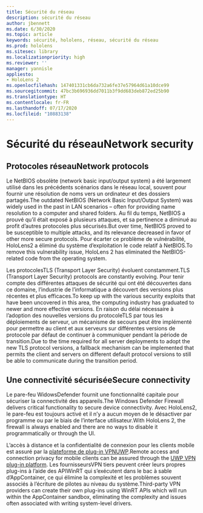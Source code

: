 ```yaml
---
title: Sécurité du réseau
description: sécurité du réseau
author: jbennett
ms.date: 6/30/2020
ms.topic: article
keywords: sécurité, hololens, réseau, sécurité du réseau
ms.prod: hololens
ms.sitesec: library
ms.localizationpriority: high
ms.reviewer: ''
manager: yannisle
appliesto:
- HoloLens 2
ms.openlocfilehash: 147401331cb6da732a6fe37e57964d61a10dce99
ms.sourcegitcommit: 47bc3b696936dd7011b3f9dd683deb872ed25b90
ms.translationtype: HT
ms.contentlocale: fr-FR
ms.lasthandoff: 07/17/2020
ms.locfileid: "10883138"
---
```

# <span data-ttu-id="2af29-104">Sécurité du réseau</span><span class="sxs-lookup"><span data-stu-id="2af29-104">Network security</span></span>

## <span data-ttu-id="2af29-105">Protocoles réseau</span><span class="sxs-lookup"><span data-stu-id="2af29-105">Network protocols</span></span>

<span data-ttu-id="2af29-106">Le NetBIOS obsolète (network basic input/output system) a été largement utilisé dans les précédents scénarios dans le réseau local, souvent pour fournir une résolution de noms vers un ordinateur et des dossiers partagés.</span><span class="sxs-lookup"><span data-stu-id="2af29-106">The outdated NetBIOS (Network Basic Input/Output System) was widely used in the past in LAN scenarios – often for providing name resolution to a computer and shared folders.</span></span> <span data-ttu-id="2af29-107">Au fil du temps, NetBIOS a prouvé qu’il était exposé à plusieurs attaques, et sa pertinence a diminué au profit d’autres protocoles plus sécurisés.</span><span class="sxs-lookup"><span data-stu-id="2af29-107">But over time, NetBIOS proved to be susceptible to multiple attacks, and its relevance decreased in favor of other more secure protocols.</span></span> <span data-ttu-id="2af29-108">Pour écarter ce problème de vulnérabilité, HoloLens2 a éliminé du système d’exploitation le code relatif à NetBIOS.</span><span class="sxs-lookup"><span data-stu-id="2af29-108">To remove this vulnerability issue, HoloLens 2 has eliminated the NetBIOS-related code from the operating system.</span></span>

<span data-ttu-id="2af29-109">Les protocolesTLS (Transport Layer Security) évoluent constamment.</span><span class="sxs-lookup"><span data-stu-id="2af29-109">TLS (Transport Layer Security) protocols are constantly evolving.</span></span> <span data-ttu-id="2af29-110">Pour tenir compte des différentes attaques de sécurité qui ont été découvertes dans ce domaine, l’industrie de l’informatique a découvert des versions plus récentes et plus efficaces.</span><span class="sxs-lookup"><span data-stu-id="2af29-110">To keep up with the various security exploits that have been uncovered in this area, the computing industry has graduated to newer and more effective versions.</span></span> <span data-ttu-id="2af29-111">En raison du délai nécessaire à l’adoption des nouvelles versions du protocoleTLS par tous les déploiements de serveur, un mécanisme de secours peut être implémenté pour permettre au client et aux serveurs sur différentes versions de protocole par défaut de continuer à communiquer pendant la période de transition.</span><span class="sxs-lookup"><span data-stu-id="2af29-111">Due to the time required for all server deployments to adopt the new TLS protocol versions, a fallback mechanism can be implemented that permits the client and servers on different default protocol versions to still be able to communicate during the transition period.</span></span>

## <span data-ttu-id="2af29-112">Une connectivité sécurisée</span><span class="sxs-lookup"><span data-stu-id="2af29-112">Secure connectivity</span></span> 

<span data-ttu-id="2af29-113">Le pare-feu WidowsDefender fournit une fonctionnalité capitale pour sécuriser la connectivité des appareils.</span><span class="sxs-lookup"><span data-stu-id="2af29-113">The Windows Defender Firewall delivers critical functionality to secure device connectivity.</span></span> <span data-ttu-id="2af29-114">Avec HoloLens2, le pare-feu est toujours activé et il n’y a aucun moyen de le désactiver par programme ou par le biais de l’interface utilisateur.</span><span class="sxs-lookup"><span data-stu-id="2af29-114">With HoloLens 2, the firewall is always enabled and there are no ways to disable it programmatically or through the UI.</span></span>

<span data-ttu-id="2af29-115">L’accès à distance et la confidentialité de connexion pour les clients mobile est assuré par la [plateforme de plug-in VPNUWP](https://docs.microsoft.com/uwp/api/Windows.Networking.Vpn?view=winrt-19041).</span><span class="sxs-lookup"><span data-stu-id="2af29-115">Remote access and connection privacy for mobile clients can be assured through the [UWP VPN plug-in platform](https://docs.microsoft.com/uwp/api/Windows.Networking.Vpn?view=winrt-19041).</span></span> <span data-ttu-id="2af29-116">Les fournisseursVPN tiers peuvent créer leurs propres plug-ins à l’aide des APIWinRT qui s’exécutent dans le bac à sable d’AppContainer, ce qui élimine la complexité et les problèmes souvent associés à l’écriture de pilotes au niveau du système.</span><span class="sxs-lookup"><span data-stu-id="2af29-116">Third-party VPN providers can create their own plug-ins using WinRT APIs which will run within the AppContainer sandbox, eliminating the complexity and issues often associated with writing system-level drivers.</span></span>
